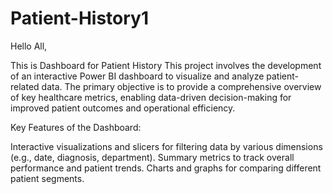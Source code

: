# Patient-History1
Hello All,

This is Dashboard for Patient History
This project involves the development of an interactive Power BI dashboard to visualize and analyze patient-related data. The primary objective is to provide a comprehensive overview of key healthcare metrics, enabling data-driven decision-making for improved patient outcomes and operational efficiency.

Key Features of the Dashboard:

Interactive visualizations and slicers for filtering data by various dimensions (e.g., date, diagnosis, department).
Summary metrics to track overall performance and patient trends.
Charts and graphs for comparing different patient segments.
